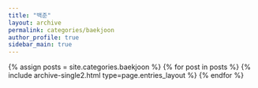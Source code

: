 ```yaml
---
title: "백준"
layout: archive
permalink: categories/baekjoon
author_profile: true
sidebar_main: true
---
```



{% assign posts = site.categories.baekjoon %}
{% for post in posts %} {% include archive-single2.html type=page.entries_layout %} {% endfor %}
